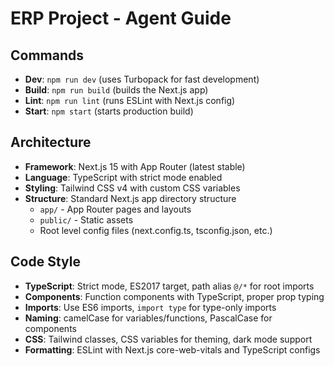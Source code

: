# ERP Project - Agent Guide

## Commands
- **Dev**: `npm run dev` (uses Turbopack for fast development)
- **Build**: `npm run build` (builds the Next.js app)
- **Lint**: `npm run lint` (runs ESLint with Next.js config)
- **Start**: `npm start` (starts production build)

## Architecture
- **Framework**: Next.js 15 with App Router (latest stable)
- **Language**: TypeScript with strict mode enabled
- **Styling**: Tailwind CSS v4 with custom CSS variables
- **Structure**: Standard Next.js app directory structure
  - `app/` - App Router pages and layouts
  - `public/` - Static assets
  - Root level config files (next.config.ts, tsconfig.json, etc.)

## Code Style
- **TypeScript**: Strict mode, ES2017 target, path alias `@/*` for root imports
- **Components**: Function components with TypeScript, proper prop typing
- **Imports**: Use ES6 imports, `import type` for type-only imports
- **Naming**: camelCase for variables/functions, PascalCase for components
- **CSS**: Tailwind classes, CSS variables for theming, dark mode support
- **Formatting**: ESLint with Next.js core-web-vitals and TypeScript configs
